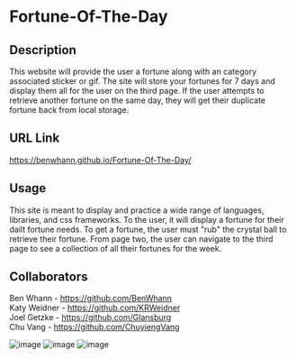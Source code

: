 # Fortune-Of-The-Day

## Description

This website will provide the user a fortune along with an category associated sticker or gif. The site will store your fortunes for 7 days and display them all for the user on the third page. 
If the user attempts to retrieve another fortune on the same day, they will get their duplicate fortune back from local storage.

## URL Link

https://benwhann.github.io/Fortune-Of-The-Day/

## Usage

This site is meant to display and practice a wide range of languages, libraries, and css frameworks. To the user, it will display a fortune for their dailt fortune needs. To get a fortune, the user
must "rub" the crystal ball to retrieve their fortune. From page two, the user can navigate to the third page to see a collection of all their fortunes for the week.

## Collaborators
Ben Whann - https://github.com/BenWhann <br>
Katy Weidner - https://github.com/KRWeidner <br> 
Joel Getzke - https://github.com/Glansburg <br>
Chu Vang - https://github.com/ChuyiengVang <br>

![image](https://github.com/BenWhann/Fortune-Of-The-Day/assets/42842725/4fe6bb0d-995a-458f-8559-7e92c1fb954d)
![image](https://github.com/BenWhann/Fortune-Of-The-Day/assets/42842725/b0201652-920a-49dc-a560-ce4902896d63)
![image](https://github.com/BenWhann/Fortune-Of-The-Day/assets/42842725/f5f6e154-15bf-4974-b502-d28e8ba64a46)


